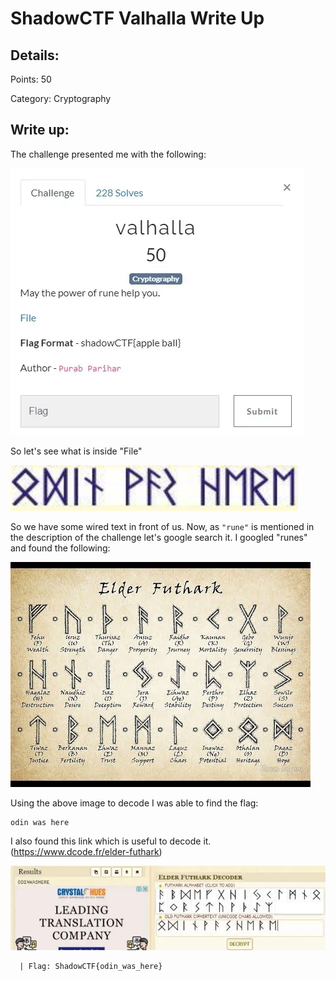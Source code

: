 # ShadowCTF Valhalla Write Up

## Details:
Points: 50

Category: Cryptography

## Write up:

The challenge presented me with the following:

![valhalla](./Original_Files/valhalla.png)

So let's see what is inside "File"

![chall](./Original_Files/runes.PNG)

So we have some wired text in front of us. Now, as `"rune"` is mentioned in the description of the challenge let's google search it. I googled "runes" and found the following:

![runes](./Photos/elder-futhark.jpg)

Using the above image to decode I was able to find the flag:

```
odin was here
```

I also found this link which is useful to decode it. (https://www.dcode.fr/elder-futhark)

![solve](./Photos/solve.png)

``` 
  | Flag: ShadowCTF{odin_was_here}
```